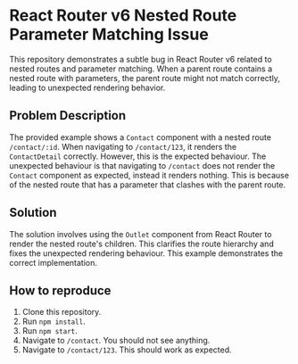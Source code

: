 # React Router v6 Nested Route Parameter Matching Issue

This repository demonstrates a subtle bug in React Router v6 related to nested routes and parameter matching.  When a parent route contains a nested route with parameters, the parent route might not match correctly, leading to unexpected rendering behavior.

## Problem Description
The provided example shows a `Contact` component with a nested route `/contact/:id`. When navigating to `/contact/123`, it renders the `ContactDetail` correctly.  However, this is the expected behaviour. The unexpected behaviour is that navigating to `/contact` does not render the `Contact` component as expected, instead it renders nothing. This is because of the nested route that has a parameter that clashes with the parent route. 

## Solution
The solution involves using the `Outlet` component from React Router to render the nested route's children. This clarifies the route hierarchy and fixes the unexpected rendering behaviour.  This example demonstrates the correct implementation.

## How to reproduce
1. Clone this repository.
2. Run `npm install`.
3. Run `npm start`.
4. Navigate to `/contact`. You should not see anything.
5. Navigate to `/contact/123`. This should work as expected.
